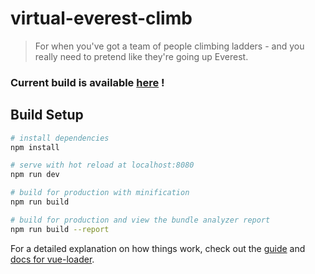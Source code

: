 # virtual-everest-climb

> For when you've got a team of people climbing ladders - and you really need to pretend like they're going up Everest.

### Current build is available [here](https://wmfs.github.io/virtual-everest-climb/) !

## Build Setup

``` bash
# install dependencies
npm install

# serve with hot reload at localhost:8080
npm run dev

# build for production with minification
npm run build

# build for production and view the bundle analyzer report
npm run build --report
```

For a detailed explanation on how things work, check out the [guide](http://vuejs-templates.github.io/webpack/) and [docs for vue-loader](http://vuejs.github.io/vue-loader).
